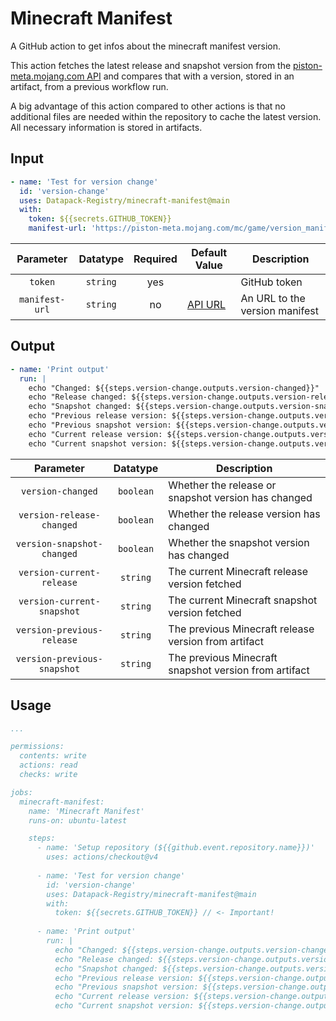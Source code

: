 # Minecraft Manifest
A GitHub action to get infos about the minecraft manifest version.

This action fetches the latest release and snapshot version from the [piston-meta.mojang.com API](https://piston-meta.mojang.com/mc/game/version_manifest_v2.json) and compares that with a version, stored in an artifact, from a previous workflow run.

A big advantage of this action compared to other actions is that no additional files are needed within the repository to cache the latest version. All necessary information is stored in artifacts.

## Input
```yml
- name: 'Test for version change'
  id: 'version-change'
  uses: Datapack-Registry/minecraft-manifest@main
  with:
    token: ${{secrets.GITHUB_TOKEN}}
    manifest-url: 'https://piston-meta.mojang.com/mc/game/version_manifest_v2.json'
```

|    Parameter   | Datatype | Required | Default Value                                                                                                                                | Description                    |
|:--------------:|:--------:|:--------:|----------------------------------------------------------------------------------------------------------------------------------------------|--------------------------------|
|     `token`    | `string` |    yes   |                                                                                                                                              | GitHub token                   |
| `manifest-url` | `string` |    no    | [API URL](https://piston-meta.mojang.com/mc/game/version_manifest_v2.json 'https://piston-meta.mojang.com/mc/game/version_manifest_v2.json') | An URL to the version manifest |

## Output
```yml
- name: 'Print output'
  run: |
    echo "Changed: ${{steps.version-change.outputs.version-changed}}"
    echo "Release changed: ${{steps.version-change.outputs.version-release-changed}}"
    echo "Snapshot changed: ${{steps.version-change.outputs.version-snapshot-changed}}"
    echo "Previous release version: ${{steps.version-change.outputs.version-previous-release}}"
    echo "Previous snapshot version: ${{steps.version-change.outputs.version-previous-snapshot}}"
    echo "Current release version: ${{steps.version-change.outputs.version-current-release}}"
    echo "Current snapshot version: ${{steps.version-change.outputs.version-current-snapshot}}"
```

|          Parameter          |  Datatype | Description                                           |
|:---------------------------:|:---------:|-------------------------------------------------------|
|      `version-changed`      | `boolean` | Whether the release or snapshot version has changed   |
|  `version-release-changed`  | `boolean` | Whether the release version has changed               |
| `version-snapshot-changed`  | `boolean` | Whether the snapshot version has changed              |
| `version-current-release`   | `string`  | The current Minecraft release version fetched         |
| `version-current-snapshot`  | `string`  | The current Minecraft snapshot version fetched        |
| `version-previous-release`  | `string`  | The previous Minecraft release version from artifact  |
| `version-previous-snapshot` | `string`  | The previous Minecraft snapshot version from artifact |

## Usage
```yml
...

permissions:
  contents: write
  actions: read
  checks: write

jobs:
  minecraft-manifest:
    name: 'Minecraft Manifest'
    runs-on: ubuntu-latest      

    steps:
      - name: 'Setup repository (${{github.event.repository.name}})'
        uses: actions/checkout@v4
      
      - name: 'Test for version change'
        id: 'version-change'
        uses: Datapack-Registry/minecraft-manifest@main
        with:
          token: ${{secrets.GITHUB_TOKEN}} // <- Important!
      
      - name: 'Print output'
        run: |
          echo "Changed: ${{steps.version-change.outputs.version-changed}}"
          echo "Release changed: ${{steps.version-change.outputs.version-release-changed}}"
          echo "Snapshot changed: ${{steps.version-change.outputs.version-snapshot-changed}}"
          echo "Previous release version: ${{steps.version-change.outputs.version-previous-release}}"
          echo "Previous snapshot version: ${{steps.version-change.outputs.version-previous-snapshot}}"
          echo "Current release version: ${{steps.version-change.outputs.version-current-release}}"
          echo "Current snapshot version: ${{steps.version-change.outputs.version-current-snapshot}}"


```
